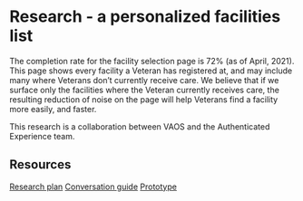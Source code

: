 
# Research - a personalized facilities list

The completion rate for the facility selection page is 72% (as of April, 2021). This page shows every facility a Veteran has registered at, and may include many where Veterans don’t currently receive care. We believe that if we surface only the facilities where the Veteran currently receives care, the resulting reduction of noise on the page will help Veterans find a facility more easily, and faster.

This research is a collaboration between VAOS and the Authenticated Experience team.

## Resources

[Research plan]()
[Conversation guide]()
[Prototype]()

